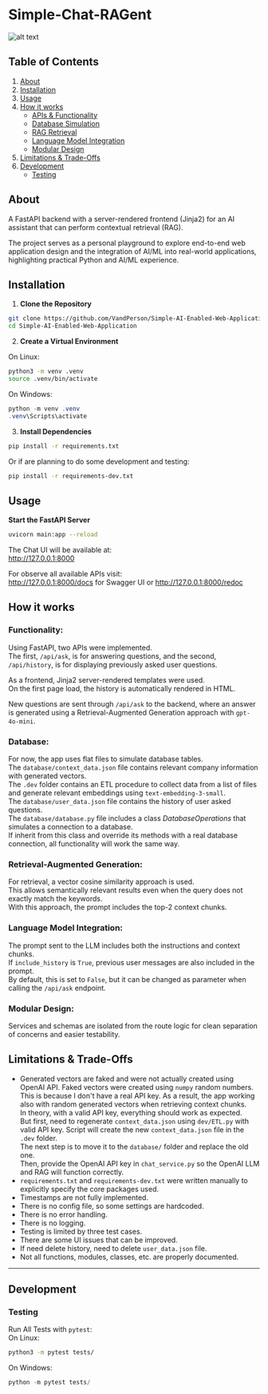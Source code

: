 # Simple-Chat-RAGent

![alt text](assets/chat_example.png)

## Table of Contents

1. [About](#about)
2. [Installation](#installation)
3. [Usage](#usage)
4. [How it works](#how-it-works)
    - [APIs & Functionality](#functionality)
    - [Database Simulation](#database)
    - [RAG Retrieval](#retrieval-augmented-generation)
    - [Language Model Integration](#language-model-integration)
    - [Modular Design](#modular-design)
5. [Limitations & Trade-Offs](#limitations--trade-offs)
6. [Development](#development)
    - [Testing](#testing)

## About

A FastAPI backend with a server-rendered frontend (Jinja2) for an AI assistant that can perform contextual retrieval (RAG).

The project serves as a personal playground to explore end-to-end web application design and the integration of AI/ML into real-world applications, highlighting practical Python and AI/ML experience.

## Installation

1) **Clone the Repository**
```bash
git clone https://github.com/VandPerson/Simple-AI-Enabled-Web-Application.git
cd Simple-AI-Enabled-Web-Application
```
2) **Create a Virtual Environment**

On Linux:
```bash
python3 -m venv .venv
source .venv/bin/activate
```
On Windows:
```powershell
python -m venv .venv
.venv\Scripts\activate
```
3) **Install Dependencies**
```bash
pip install -r requirements.txt
```
Or if are planning to do some development and testing:
```bash
pip install -r requirements-dev.txt
```

## Usage

**Start the FastAPI Server**
```bash
uvicorn main:app --reload
```
The Chat UI will be available at:  
http://127.0.0.1:8000

For observe all available APIs visit:  
http://127.0.0.1:8000/docs for Swagger UI or http://127.0.0.1:8000/redoc

## How it works

### **Functionality:**
Using FastAPI, two APIs were implemented.  
The first, `/api/ask`, is for answering questions, and the second, `/api/history`, is for displaying previously asked user questions.

As a frontend, Jinja2 server-rendered templates were used.  
On the first page load, the history is automatically rendered in HTML.

New questions are sent through `/api/ask` to the backend, where an answer is generated using a Retrieval-Augmented Generation approach with `gpt-4o-mini`.

### **Database:**
For now, the app uses flat files to simulate database tables.  
The `database/context_data.json` file contains relevant company information with generated vectors.  
The `.dev` folder contains an ETL procedure to collect data from a list of files and generate relevant embeddings using `text-embedding-3-small`.  
The `database/user_data.json` file contains the history of user asked questions.  
The `database/database.py` file includes a class *DatabaseOperations* that simulates a connection to a database.  
If inherit from this class and override its methods with a real database connection, all functionality will work the same way.

### **Retrieval-Augmented Generation:**  
For retrieval, a vector cosine similarity approach is used.  
This allows semantically relevant results even when the query does not exactly match the keywords.  
With this approach, the prompt includes the top-2 context chunks.

### **Language Model Integration:**  
The prompt sent to the LLM includes both the instructions and context chunks.  
If `include_history` is `True`, previous user messages are also included in the prompt.  
By default, this is set to `False`, but it can be changed as parameter when calling the `/api/ask` endpoint.

### **Modular Design:**  
Services and schemas are isolated from the route logic for clean separation of concerns and easier testability.

## Limitations & Trade-Offs

- Generated vectors are faked and were not actually created using OpenAI API. Faked vectors were created using `numpy` random numbers. This is because I don't have a real API key. As a result, the app working also with random generated vectors when retrieving context chunks.  
In theory, with a valid API key, everything should work as expected.  
But first, need to regenerate `context_data.json` using `dev/ETL.py` with valid API key. Script will create the new `context_data.json` file in the `.dev` folder.  
The next step is to move it to the `database/` folder and replace the old one.  
Then, provide the OpenAI API key in `chat_service.py` so the OpenAI LLM and RAG will function correctly.
- `requirements.txt` and `requirements-dev.txt` were written manually to explicitly specify the core packages used.
- Timestamps are not fully implemented.
- There is no config file, so some settings are hardcoded.
- There is no error handling.
- There is no logging.
- Testing is limited by three test cases.
- There are some UI issues that can be improved.
- If need delete history, need to delete `user_data.json` file.
- Not all functions, modules, classes, etc. are properly documented.

***

## Development

### Testing

Run All Tests with `pytest`:  
On Linux:
```bash
python3 -m pytest tests/
```
On Windows:
```powershell
python -m pytest tests/
```
